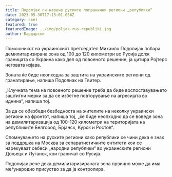 ```yaml
---
title: Подолјак ги нарече руските погранични региони „републики“
date: 2023-05-30T17:15:01.036Z
category: свет
featured: true
featuredImage: ../img/poljak-rus-republiki.jpg
author: Вардарски
---
```

Помошникот на украинскиот претседател Михаило Подолијак побара демилитаризирана зона од 100 до 120 километри во Русија долж границата со Украина како дел од повоеното решение, ја цитира Ројтерс неговата изјава.

Зоната ќе биде неопходна за заштита на украинските региони од гранатирање, напиша Подолиак на Твитер.

„Клучната тема на повоеното решение треба да биде воспоставувањето заштитни мерки за да се избегне повторување на агресијата во иднина“, напиша тој.

За да се обезбеди безбедноста на жителите на неколку украински региони на фронтот, напиша тој, „ќе биде неопходно да се воведе зона на демилитаризација од 100-120 километри на територијата на републиките Белгород, Брјанск, Курск и Ростов“.

Спомнувањето на руските региони како републики се чини дека е знак за поддршка на Москва за сепаратистичките ентитети кои се нарекуваат себеси „народни републики“ во украинските региони Доњецк и Луганск, кои граничат со Русија.

Подолијак рече дека демилитаризираната зона првично може да има меѓународно присуство за да ја контролира.